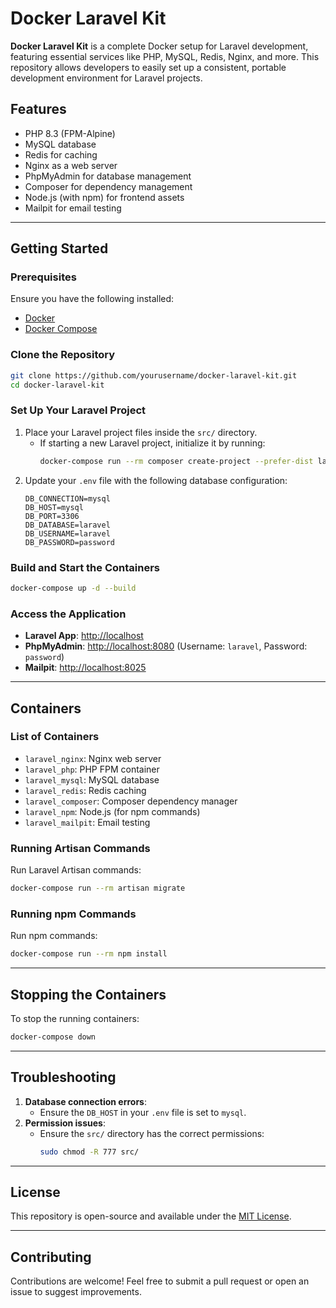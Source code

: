 # Docker Laravel Kit

**Docker Laravel Kit** is a complete Docker setup for Laravel development, featuring essential services like PHP, MySQL, Redis, Nginx, and more. This repository allows developers to easily set up a consistent, portable development environment for Laravel projects.

## Features
- PHP 8.3 (FPM-Alpine)
- MySQL database
- Redis for caching
- Nginx as a web server
- PhpMyAdmin for database management
- Composer for dependency management
- Node.js (with npm) for frontend assets
- Mailpit for email testing

---

## Getting Started

### Prerequisites
Ensure you have the following installed:
- [Docker](https://www.docker.com/)
- [Docker Compose](https://docs.docker.com/compose/)

### Clone the Repository
```bash
git clone https://github.com/yourusername/docker-laravel-kit.git
cd docker-laravel-kit
```

### Set Up Your Laravel Project
1. Place your Laravel project files inside the `src/` directory.
   - If starting a new Laravel project, initialize it by running:
     ```bash
     docker-compose run --rm composer create-project --prefer-dist laravel/laravel .
     ```
2. Update your `.env` file with the following database configuration:
   ```env
   DB_CONNECTION=mysql
   DB_HOST=mysql
   DB_PORT=3306
   DB_DATABASE=laravel
   DB_USERNAME=laravel
   DB_PASSWORD=password
   ```

### Build and Start the Containers
```bash
docker-compose up -d --build
```

### Access the Application
- **Laravel App**: [http://localhost](http://localhost)
- **PhpMyAdmin**: [http://localhost:8080](http://localhost:8080) (Username: `laravel`, Password: `password`)
- **Mailpit**: [http://localhost:8025](http://localhost:8025)

---

## Containers

### List of Containers
- `laravel_nginx`: Nginx web server
- `laravel_php`: PHP FPM container
- `laravel_mysql`: MySQL database
- `laravel_redis`: Redis caching
- `laravel_composer`: Composer dependency manager
- `laravel_npm`: Node.js (for npm commands)
- `laravel_mailpit`: Email testing

### Running Artisan Commands
Run Laravel Artisan commands:
```bash
docker-compose run --rm artisan migrate
```

### Running npm Commands
Run npm commands:
```bash
docker-compose run --rm npm install
```

---

## Stopping the Containers
To stop the running containers:
```bash
docker-compose down
```

---

## Troubleshooting
1. **Database connection errors**:
   - Ensure the `DB_HOST` in your `.env` file is set to `mysql`.
2. **Permission issues**:
   - Ensure the `src/` directory has the correct permissions:
     ```bash
     sudo chmod -R 777 src/
     ```

---

## License
This repository is open-source and available under the [MIT License](LICENSE).

---

## Contributing
Contributions are welcome! Feel free to submit a pull request or open an issue to suggest improvements.
